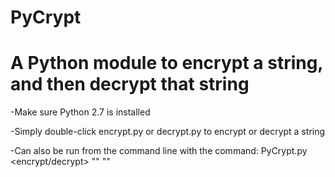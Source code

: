 PyCrypt
=======
A Python module to encrypt a string, and then decrypt that string
=======
-Make sure Python 2.7 is installed

-Simply double-click encrypt.py or decrypt.py to encrypt or decrypt a string

-Can also be run from the command line with the command: PyCrypt.py <encrypt/decrypt> "<message>" "<key>"

